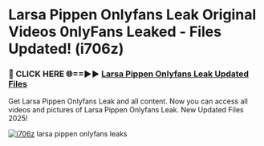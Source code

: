 # Larsa Pippen Onlyfans Leak Original Videos 0nlyFans Leaked - Files Updated! (i706z)

<h3>🔴 CLICK HERE 🌐==►► <a href="https://hideuri.com/03YgE1" rel="nofollow">Larsa Pippen Onlyfans Leak Updated Files</a></h3>

Get Larsa Pippen Onlyfans Leak and all content. Now you can access all videos and pictures of Larsa Pippen Onlyfans Leak. New Updated Files 2025!

[![i706z](https://i.imgur.com/NaUBvic.gif)](https://hideuri.com/03YgE1)
larsa pippen onlyfans leaks